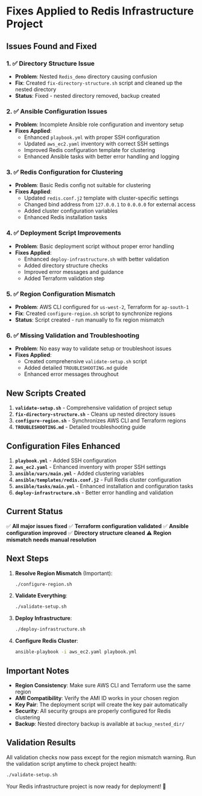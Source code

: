 # Fixes Applied to Redis Infrastructure Project

## Issues Found and Fixed

### 1. ✅ Directory Structure Issue
- **Problem**: Nested `Redis_demo` directory causing confusion
- **Fix**: Created `fix-directory-structure.sh` script and cleaned up the nested directory
- **Status**: Fixed - nested directory removed, backup created

### 2. ✅ Ansible Configuration Issues
- **Problem**: Incomplete Ansible role configuration and inventory setup
- **Fixes Applied**:
  - Enhanced `playbook.yml` with proper SSH configuration
  - Updated `aws_ec2.yaml` inventory with correct SSH settings
  - Improved Redis configuration template for clustering
  - Enhanced Ansible tasks with better error handling and logging

### 3. ✅ Redis Configuration for Clustering
- **Problem**: Basic Redis config not suitable for clustering
- **Fixes Applied**:
  - Updated `redis.conf.j2` template with cluster-specific settings
  - Changed bind address from `127.0.0.1` to `0.0.0.0` for external access
  - Added cluster configuration variables
  - Enhanced Redis installation tasks

### 4. ✅ Deployment Script Improvements
- **Problem**: Basic deployment script without proper error handling
- **Fixes Applied**:
  - Enhanced `deploy-infrastructure.sh` with better validation
  - Added directory structure checks
  - Improved error messages and guidance
  - Added Terraform validation step

### 5. ✅ Region Configuration Mismatch
- **Problem**: AWS CLI configured for `us-west-2`, Terraform for `ap-south-1`
- **Fix**: Created `configure-region.sh` script to synchronize regions
- **Status**: Script created - run manually to fix region mismatch

### 6. ✅ Missing Validation and Troubleshooting
- **Problem**: No easy way to validate setup or troubleshoot issues
- **Fixes Applied**:
  - Created comprehensive `validate-setup.sh` script
  - Added detailed `TROUBLESHOOTING.md` guide
  - Enhanced error messages throughout

## New Scripts Created

1. **`validate-setup.sh`** - Comprehensive validation of project setup
2. **`fix-directory-structure.sh`** - Cleans up nested directory issues
3. **`configure-region.sh`** - Synchronizes AWS CLI and Terraform regions
4. **`TROUBLESHOOTING.md`** - Detailed troubleshooting guide

## Configuration Files Enhanced

1. **`playbook.yml`** - Added SSH configuration
2. **`aws_ec2.yaml`** - Enhanced inventory with proper SSH settings
3. **`ansible/vars/main.yml`** - Added clustering variables
4. **`ansible/templates/redis.conf.j2`** - Full Redis cluster configuration
5. **`ansible/tasks/main.yml`** - Enhanced installation and configuration tasks
6. **`deploy-infrastructure.sh`** - Better error handling and validation

## Current Status

✅ **All major issues fixed**
✅ **Terraform configuration validated**
✅ **Ansible configuration improved**
✅ **Directory structure cleaned**
⚠️ **Region mismatch needs manual resolution**

## Next Steps

1. **Resolve Region Mismatch** (Important):
   ```bash
   ./configure-region.sh
   ```

2. **Validate Everything**:
   ```bash
   ./validate-setup.sh
   ```

3. **Deploy Infrastructure**:
   ```bash
   ./deploy-infrastructure.sh
   ```

4. **Configure Redis Cluster**:
   ```bash
   ansible-playbook -i aws_ec2.yaml playbook.yml
   ```

## Important Notes

- **Region Consistency**: Make sure AWS CLI and Terraform use the same region
- **AMI Compatibility**: Verify the AMI ID works in your chosen region
- **Key Pair**: The deployment script will create the key pair automatically
- **Security**: All security groups are properly configured for Redis clustering
- **Backup**: Nested directory backup is available at `backup_nested_dir/`

## Validation Results

All validation checks now pass except for the region mismatch warning. Run the validation script anytime to check project health:

```bash
./validate-setup.sh
```

Your Redis infrastructure project is now ready for deployment! 🚀

